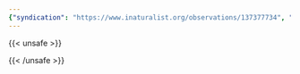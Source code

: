```yaml
---
{"syndication": "https://www.inaturalist.org/observations/137377734", "date": "2022-10-02T13:39:31-04:00", "taxon": {"name": "Persicaria longiseta", "common_name": "low smartweed"}, "quality_grade": "needs_id", "identifications_most_agree": false, "species_guess": "low smartweed", "identifications_most_disagree": false, "captive": false, "project_ids": [4034], "community_taxon_id": null, "geojson": {"type": "Point", "coordinates": [-75.2316797222, 43.0922352778]}, "owners_identification_from_vision": true, "identifications_count": 0, "obscured": false, "num_identification_agreements": 0, "num_identification_disagreements": 0, "place_guess": "Eagle St & Seymour Ave, Utica, NY 13501, USA", "photos": [{"id": 234619334, "license_code": "cc-by-nc", "original_dimensions": {"width": 1536, "height": 2048}, "url": "https://inaturalist-open-data.s3.amazonaws.com/photos/234619334/square.jpeg", "attribution": "(c) Brandon Rozek, some rights reserved (CC BY-NC)", "flags": []}, {"id": 234619357, "license_code": "cc-by-nc", "original_dimensions": {"width": 1536, "height": 2048}, "url": "https://inaturalist-open-data.s3.amazonaws.com/photos/234619357/square.jpeg", "attribution": "(c) Brandon Rozek, some rights reserved (CC BY-NC)", "flags": []}]}
---
```

{{< unsafe >}}

{{< /unsafe >}}

